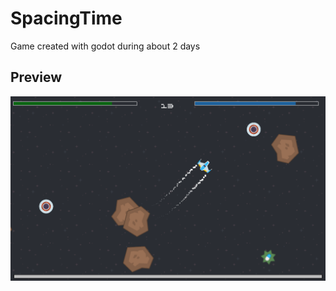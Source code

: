 # SpacingTime
Game created with godot during about 2 days

Preview
-------
![Spacing 'Time!](images/ui/help.png)

